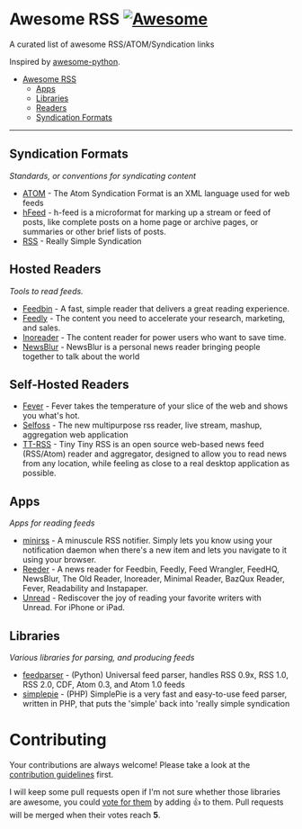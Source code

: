 # Awesome RSS [![Awesome](https://cdn.rawgit.com/sindresorhus/awesome/d7305f38d29fed78fa85652e3a63e154dd8e8829/media/badge.svg)](https://github.com/sindresorhus/awesome)

A curated list of awesome RSS/ATOM/Syndication links

Inspired by [awesome-python](https://github.com/vinta/awesome-python).

- [Awesome RSS](#awesome-rss)
    - [Apps](#apps)
    - [Libraries](#libraries)
    - [Readers](#readers)
    - [Syndication Formats](#syndication-formats)


- - -

## Syndication Formats

*Standards, or conventions for syndicating content*

* [ATOM](https://en.wikipedia.org/wiki/Atom_(standard)) - The Atom Syndication Format is an XML language used for web feeds
* [hFeed](http://microformats.org/wiki/h-feed) - h-feed is a microformat for marking up a stream or feed of posts, like complete posts on a home page or archive pages, or summaries or other brief lists of posts.
* [RSS](https://en.wikipedia.org/wiki/RSS) - Really Simple Syndication

## Hosted Readers

*Tools to read feeds.*

* [Feedbin](https://feedbin.com/) - A fast, simple reader that delivers a great reading experience.
* [Feedly](http://feedly.com/) - The content you need to accelerate your research, marketing, and sales.
* [Inoreader](http://www.inoreader.com/) - The content reader for power users who want to save time.
* [NewsBlur](https://newsblur.com/) - NewsBlur is a personal news reader bringing people together to talk about the world

## Self-Hosted Readers   
* [Fever](http://www.feedafever.com/) - Fever takes the temperature of your slice of the web and shows you what's hot.
* [Selfoss](https://selfoss.aditu.de/) - The new multipurpose rss reader, live stream, mashup, aggregation web application
* [TT-RSS](https://tt-rss.org/gitlab/fox/tt-rss/wikis/home) - Tiny Tiny RSS is an open source web-based news feed (RSS/Atom) reader and aggregator, designed to allow you to read news from any location, while feeling as close to a real desktop application as possible.

## Apps

*Apps for reading feeds*

* [minirss](https://github.com/132ikl/minirss) - A minuscule RSS notifier. Simply lets you know using your notification daemon when there's a new item and lets you navigate to it using your browser.
* [Reeder](http://reederapp.com/) - A news reader for Feedbin, Feedly, Feed Wrangler, FeedHQ, NewsBlur, The Old Reader, Inoreader, Minimal Reader, BazQux Reader, Fever, Readability and Instapaper.
* [Unread](http://supertop.co/unread/) - Rediscover the joy of reading your favorite writers with Unread. For iPhone or iPad.

## Libraries

*Various libraries for parsing, and producing feeds*

* [feedparser](https://pypi.python.org/pypi/feedparser) - (Python) Universal feed parser, handles RSS 0.9x, RSS 1.0, RSS 2.0, CDF, Atom 0.3, and Atom 1.0 feeds
* [simplepie](http://simplepie.org/) - (PHP) SimplePie is a very fast and easy-to-use feed parser, written in PHP, that puts the 'simple' back into 'really simple syndication


# Contributing

Your contributions are always welcome! Please take a look at the [contribution guidelines](https://github.com/vinta/awesome-python/blob/master/CONTRIBUTING.md) first.

I will keep some pull requests open if I'm not sure whether those libraries are awesome, you could [vote for them](https://github.com/voidfiles/awesome-rss/pulls) by adding :+1: to them. Pull requests will be merged when their votes reach **5**.
